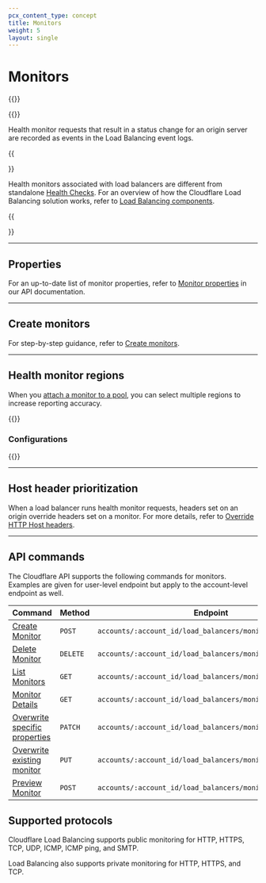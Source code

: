 ```yaml
---
pcx_content_type: concept
title: Monitors
weight: 5
layout: single
---
```


# Monitors

{{<glossary-definition term_id="monitor">}}

{{<render file="_health-check-diagram.md">}}

Health monitor requests that result in a status change for an origin server are recorded as events in the Load Balancing event logs.

{{<Aside type="note">}}

Health monitors associated with load balancers are different from standalone [Health Checks](/health-checks/). For an overview of how the Cloudflare Load Balancing solution works, refer to [Load Balancing components](/load-balancing/understand-basics/load-balancing-components/).

{{</Aside>}}

---

## Properties

For an up-to-date list of monitor properties, refer to [Monitor properties](/api/operations/account-load-balancer-monitors-list-monitors) in our API documentation.

---

## Create monitors

For step-by-step guidance, refer to [Create monitors](/load-balancing/monitors/create-monitor/).

---

## Health monitor regions

When you [attach a monitor to a pool](/load-balancing/monitors/create-monitor/#create-a-monitor), you can select multiple regions to increase reporting accuracy.

{{<render file="_health-check-regions.md">}}

### Configurations

{{<render file="_monitor-health-check-regions-options.md">}}

---

## Host header prioritization

When a load balancer runs health monitor requests, headers set on an origin override headers set on a monitor. For more details, refer to [Override HTTP Host headers](/load-balancing/additional-options/override-http-host-headers/).

---

## API commands

The Cloudflare API supports the following commands for monitors. Examples are given for user-level endpoint but apply to the account-level endpoint as well.

| Command | Method | Endpoint |
| --- | --- | --- |
| [Create Monitor](/api/operations/account-load-balancer-monitors-create-monitor) | `POST` | `accounts/:account_id/load_balancers/monitors`|
| [Delete Monitor](/api/operations/account-load-balancer-monitors-delete-monitor) | `DELETE` | `accounts/:account_id/load_balancers/monitors/:id` |
| [List Monitors](/api/operations/account-load-balancer-monitors-list-monitors) | `GET` |  `accounts/:account_id/load_balancers/monitors` |
| [Monitor Details](/api/operations/account-load-balancer-monitors-monitor-details) | `GET` |`accounts/:account_id/load_balancers/monitors/:id` |
| [Overwrite specific properties](/api/operations/account-load-balancer-monitors-patch-monitor) | `PATCH` | `accounts/:account_id/load_balancers/monitors/:id` |
| [Overwrite existing monitor](/api/operations/account-load-balancer-monitors-update-monitor) | `PUT` | `accounts/:account_id/load_balancers/monitors/:id` |
| [Preview Monitor](/api/operations/account-load-balancer-monitors-preview-monitor) | `POST` | `accounts/:account_id/load_balancers/monitors/:id/preview` |

## Supported protocols

Cloudflare Load Balancing supports public monitoring for HTTP, HTTPS, TCP, UDP, ICMP, ICMP ping, and SMTP. 

Load Balancing also supports private monitoring for HTTP, HTTPS, and TCP.